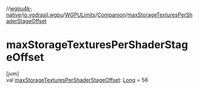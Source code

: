 //[wgpu4k-native](../../../../index.md)/[io.ygdrasil.wgpu](../../index.md)/[WGPULimits](../index.md)/[Companion](index.md)/[maxStorageTexturesPerShaderStageOffset](max-storage-textures-per-shader-stage-offset.md)

# maxStorageTexturesPerShaderStageOffset

[jvm]\
val [maxStorageTexturesPerShaderStageOffset](max-storage-textures-per-shader-stage-offset.md): [Long](https://kotlinlang.org/api/core/kotlin-stdlib/kotlin/-long/index.html) = 56